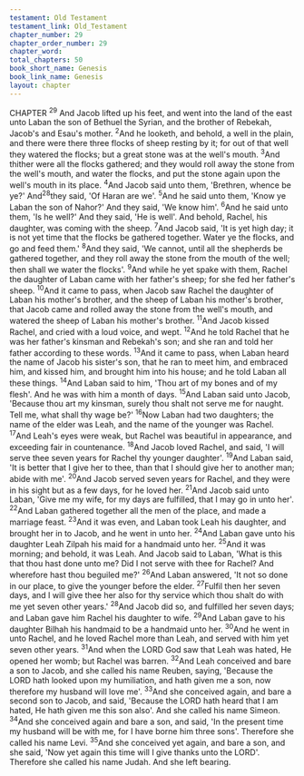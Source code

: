 ```yaml
---
testament: Old Testament
testament_link: Old_Testament
chapter_number: 29
chapter_order_number: 29
chapter_word: 
total_chapters: 50
book_short_name: Genesis
book_link_name: Genesis
layout: chapter
---
```


CHAPTER <sup>29</sup>
And Jacob lifted up his feet, and went into the land of the east unto Laban the
son of Bethuel the Syrian, and the brother of Rebekah, Jacob's and Esau's mother.
<sup>2</sup>And he looketh, and behold, a well in the plain, and there were there three flocks of
sheep resting by it; for out of that well they watered the flocks; but a great stone was at
the well's mouth. <sup>3</sup>And thither were all the flocks gathered; and they would roll away
the stone from the well's mouth, and water the flocks, and put the stone again upon the
well's mouth in its place. <sup>4</sup>And Jacob said unto them, 'Brethren, whence be ye?' And<sup>28</sup>they said, 'Of Haran are we'. <sup>5</sup>And he said unto them, 'Know ye Laban the son of
Nahor?' And they said, 'We know him'. <sup>6</sup>And he said unto them, 'Is he well?' And they
said, 'He is well'. And behold, Rachel, his daughter, was coming with the sheep. <sup>7</sup>And
Jacob said, 'It is yet high day; it is not yet time that the flocks be gathered together.
Water ye the flocks, and go and feed them.'  <sup>8</sup>And they said, 'We cannot, until all the
shepherds be gathered together, and they roll away the stone from the mouth of the
well; then shall we water the flocks'. <sup>9</sup>And while he yet spake with them, Rachel the
daughter of Laban came with her father's sheep; for she fed her father's sheep. <sup>10</sup>And it
came to pass, when Jacob saw Rachel the daughter of Laban his mother's brother, and
the sheep of Laban his mother's brother, that Jacob came and rolled away the stone
from the well's mouth, and watered the sheep of Laban his mother's brother. <sup>11</sup>And
Jacob kissed Rachel, and cried with a loud voice, and wept. <sup>12</sup>And he told Rachel that
he was her father's kinsman and Rebekah's son; and she ran and told her father
according to these words. <sup>13</sup>And it came to pass, when Laban heard the name of Jacob
his sister's son, that he ran to meet him, and embraced him, and kissed him, and
brought him into his house; and he told Laban all these things. <sup>14</sup>And Laban said to
him, 'Thou art of my bones and of my flesh'. And he was with him a month of days.
<sup>15</sup>And Laban said unto Jacob, 'Because thou art my kinsman, surely thou shalt
not serve me for naught. Tell me, what shall thy wage be?'  <sup>16</sup>Now Laban had two
daughters; the name of the elder was Leah, and the name of the younger was Rachel.
<sup>17</sup>And Leah's eyes were weak, but Rachel was beautiful in appearance, and exceeding
fair in countenance. <sup>18</sup>And Jacob loved Rachel, and said, 'I will serve thee seven years
for Rachel thy younger daughter'. <sup>19</sup>And Laban said, 'It is better that I give her to thee,
than that I should give her to another man; abide with me'. <sup>20</sup>And Jacob served seven
years for Rachel, and they were in his sight but as a few days, for he loved her. <sup>21</sup>And
Jacob said unto Laban, 'Give me my wife, for my days are fulfilled, that I may go in unto
her'. <sup>22</sup>And Laban gathered together all the men of the place, and made a marriage
feast. <sup>23</sup>And it was even, and Laban took Leah his daughter, and brought her in to
Jacob, and he went in unto her. <sup>24</sup>And Laban gave unto his daughter Leah Zilpah his
maid for a handmaid unto her. <sup>25</sup>And it was morning; and behold, it was Leah. And
Jacob said to Laban, 'What is this that thou hast done unto me? Did I not serve with
thee for Rachel? And wherefore hast thou beguiled me?' <sup>26</sup>And Laban answered, 'It not
so done in our place, to give the younger before the elder. <sup>27</sup>Fulfil then her seven days,
and I will give thee her also for thy service which thou shalt do with me yet seven other
years.' <sup>28</sup>And Jacob did so, and fulfilled her seven days; and Laban gave him Rachel his
daughter to wife. <sup>29</sup>And Laban gave to his daughter Bilhah his handmaid to be a
handmaid unto her. <sup>30</sup>And he went in unto Rachel, and he loved Rachel more than
Leah, and served with him yet seven other years. 
<sup>31</sup>And when the LORD God saw that Leah was hated, He opened her womb; but
Rachel was barren. <sup>32</sup>And Leah conceived and bare a son to Jacob, and she called his
name Reuben, saying, 'Because the LORD hath looked upon my humiliation, and hath
given me a son, now therefore my husband will love me'. <sup>33</sup>And she conceived again,
and bare a second son to Jacob, and said, 'Because the LORD hath heard that I am
hated, He hath given me this son also'. And she called his name Simeon. <sup>34</sup>And she
conceived again and bare a son, and said, 'In the present time my husband will be with
me, for I have borne him three sons'. Therefore she called his name Levi. <sup>35</sup>And she
conceived yet again, and bare a son, and she said, 'Now yet again this time will I give
thanks unto the LORD'. Therefore she called his name Judah. And she left bearing.